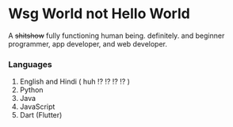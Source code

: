 # Wsg World not Hello World
A ~~shitshow~~ fully functioning human being. definitely.
and beginner programmer, app developer, and web developer.
### Languages
1. English and Hindi ( huh ⁉️ ⁉️ ⁉️ ⁉️ )
2. Python
3. Java
4. JavaScript
5. Dart (Flutter) 
